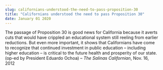 ```yaml
---
slug: californians-understood-the-need-to-pass-proposition-30
title: "Californians understood the need to pass Proposition 30"
date: January 01 2020
---
```


<p>The passage of Proposition 30 is good news for California because it averts cuts that would have crippled an educational system still reeling from earlier reductions. But even more important, it shows that Californians have come to recognize that continued investment in public education – including higher education – is critical to the future health and prosperity of our state. (op-ed by President Eduardo Ochoa) – <em>The Salinas Californian</em>, Nov. 16, 2012
</p>
